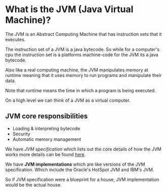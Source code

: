 # What is the JVM (Java Virtual Machine)?

The JVM is an Abstract Computing Machine that has instruction sets that it executes.

The instruction set of a JVM is a java bytecode. So while for a computer's cpu the instruction set is a platforms machine-code for the JVM its a java bytecode.

Also like a real computing machine, the JVM manipulates memory at runtime meaning that it uses memory to run programs and manipulate their data.

Note that runtime means the time in which a program is being executed.

On a high level we can think of a JVM as a virtual computer.

## JVM core responsibilities

+ Loading & interpreting bytecode
+ Security
+ Automatic memory management

We have *JVM specification* which lists out the core details of how the JVM works more details can be found [here](https://docs.oracle.com/javase/specs/jvms/se11/html/index.html).

We have **JVM implementations** which are like versions of the JVM specification. Which include the Oracle's HotSpot JVM and IBM's JVM.

So if JVM specification were a blueprint for a house, JVM implementation would be the actual house.
